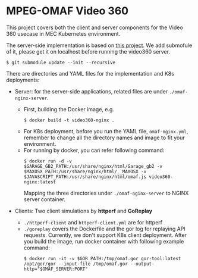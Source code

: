 # MPEG-OMAF Video 360 

This project covers both the client and server components for the Video 360 usecase in MEC Kubernetes environment.

The server-side implementation is based on [this project](https://github.com/fraunhoferhhi/omaf.js). 
We add submofule of it, please get it on localhost before running the video360 server.
```
$ git submodule update --init --recursive
```

There are directories and YAML files for the implementation and K8s deployments:

- Server: for the server-side applications, related files are under `./omaf-nginx-server`.

    - First, building the Docker image, e.g.
        ```
        $ docker build -t video360-nginx .
        ```
    - For K8s deployment, before you run the YAML file, `omaf-nginx.yml`, remember to change all the directory names and image to fit your environment.
    - For running by docker, you can refer following command:
        ```
        $ docker run -d -v $GARAGE_GB2_PATH:/usr/share/nginx/html/Garage_gb2 -v $MAXOSX_PATH:/usr/share/nginx/html/__MAXOSX -v $JAVASCRIPT_PATH:/usr/share/nginx/html/omaf.js video360-nginx:latest 
        ```
        Mapping the three directories under `./omaf-nginx-server` to NGINX server container.

- Clients: Two client simulations by **httperf** and **GoReplay**
    
    - `./httperf-client` and `httperf-client.yml` are for httperf
    - `./goreplay` covers the Dockerfile and the gor log for replaying API requests. 
Currently, we don't support K8s client deployment. After you build the image, run docker container with following example command:
        ```
        $ docker run -it -v $GOR_PATH:/tmp/omaf.gor gor-tool:latest /opt/gor/gor --input-file /tmp/omaf.gor --output-http="$OMAF_SERVER:PORT"
        ``` 
